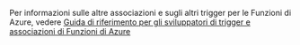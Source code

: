 Per informazioni sulle altre associazioni e sugli altri trigger per le Funzioni di Azure, vedere [Guida di riferimento per gli sviluppatori di trigger e associazioni di Funzioni di Azure](../articles/azure-functions/functions-triggers-bindings.md)



<!--HONumber=Nov16_HO2-->


